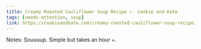 ```yaml
---
title: Creamy Roasted Cauliflower Soup Recipe \- Cookie and Kate
tags: [needs-attention, soup]
link: https://cookieandkate.com/creamy-roasted-cauliflower-soup-recipe/
---
```

Notes: Souuuup. Simple but takes an hour \+. 

